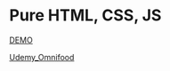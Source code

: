 # Pure HTML, CSS, JS
[DEMO](https://yuandong-chen.github.io/Baidu-IFE/)

[Udemy_Omnifood](https://yuandong-chen.github.io/Udemy_Omnifood/)
